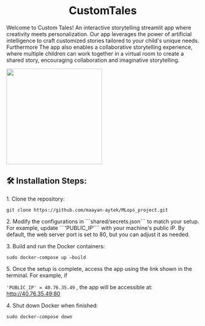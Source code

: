 <h1 align="center" id="title">CustomTales</h1>

<p id="description">Welcome to Custom Tales! An interactive storytelling streamlit app where creativity meets personalization. Our app leverages the power of artificial intelligence to craft customized stories tailored to your child's unique needs. Furthermore The app also enables a collaborative storytelling experience, where multiple children can work together in a virtual room to create a shared story, encouraging collaboration and imaginative storytelling.</p> 

<img src="https://github.com/maayan-aytek/custom_tales/assets/81248290/878fbd3b-c6a1-4666-94dc-ce766516afef" width="250" align="center"/>

<h2>🛠️ Installation Steps:</h2>

<p>1. Clone the repository:</p>

```
git clone https://github.com/maayan-aytek/MLops_project.git
```

<p>2. Modify the configurations in ```shared/secrets.json``` to match your setup. For example, update ```'PUBLIC_IP'``` with your machine's public IP. By default, the web server port is set to 80, but you can adjust it as needed.</p>

<p>3. Build and run the Docker containers:</p>

```
sudo docker-compose up –build
```

<p>5. Once the setup is complete, access the app using the link shown in the terminal. For example, if 
  
  ```'PUBLIC_IP' = 40.76.35.49``` , the app will be accessible at: http://40.76.35.49:80</p>

<p>4. Shut down Docker when finished:</p>

```
sudo docker-compose down
```
